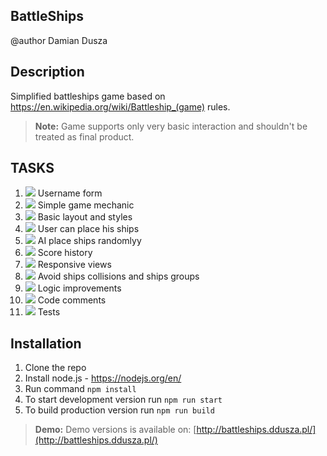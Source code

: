 BattleShips
----------
@author Damian Dusza

Description
-------------

Simplified battleships game based on https://en.wikipedia.org/wiki/Battleship_(game) rules.

> **Note:**
	Game supports only very basic interaction and shouldn't be treated as final product.

TASKS
-------------
 1. ![](https://cdn0.iconfinder.com/data/icons/small-n-flat/24/678134-sign-check-16.png) Username form
 2. ![](https://cdn0.iconfinder.com/data/icons/small-n-flat/24/678134-sign-check-16.png) Simple game mechanic
 3. ![](https://cdn0.iconfinder.com/data/icons/small-n-flat/24/678134-sign-check-16.png) Basic layout and styles
 4. ![](https://cdn0.iconfinder.com/data/icons/small-n-flat/24/678134-sign-check-16.png) User can place his ships
 5. ![](https://cdn0.iconfinder.com/data/icons/small-n-flat/24/678134-sign-check-16.png) AI place ships randomlyy
 6. ![](https://cdn0.iconfinder.com/data/icons/small-n-flat/24/678134-sign-check-16.png) Score history
 7. ![](https://cdn0.iconfinder.com/data/icons/small-n-flat/24/678069-sign-error-16.png) Responsive views
 8. ![](https://cdn0.iconfinder.com/data/icons/small-n-flat/24/678069-sign-error-16.png) Avoid ships collisions and ships groups
 9. ![](https://cdn0.iconfinder.com/data/icons/small-n-flat/24/678069-sign-error-16.png) Logic improvements
 10. ![](https://cdn0.iconfinder.com/data/icons/small-n-flat/24/678134-sign-check-16.png) Code comments
 11. ![](https://cdn0.iconfinder.com/data/icons/small-n-flat/24/678069-sign-error-16.png) Tests


Installation
-------------------

 1. Clone the repo
 2. Install node.js - https://nodejs.org/en/
 3. Run command `npm install`
 4. To start development version run `npm run start`
 5. To build production version run `npm run build`

> **Demo:**
Demo versions is available on: [http://battleships.ddusza.pl/](http://battleships.ddusza.pl/)
